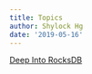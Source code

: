 ```yaml
---
title: Topics
author: Shylock Hg
date: '2019-05-16'
---
```


[Deep Into RocksDB](./deep-into-rocksdb)
